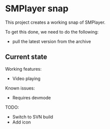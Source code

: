# SMPlayer snap

This project creates a working snap of SMPlayer.

To get this done, we need to do the following:
 - pull the latest version from the archive

## Current state

Working features:
 - Video playing

Known issues:
  - Requires devmode

TODO:
 - Switch to SVN build
 - Add icon
